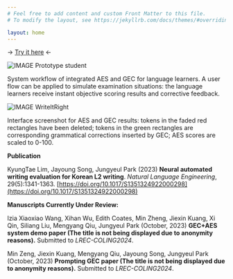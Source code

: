 ```yaml
---
# Feel free to add content and custom Front Matter to this file.
# To modify the layout, see https://jekyllrb.com/docs/themes/#overriding-theme-defaults

layout: home
---
```

-> [Try it here](https://open-writing-evaluation.github.io/awe/) <-


![IMAGE Prototype student](/Prototype-student.jpeg)

System workflow of integrated AES and GEC for language learners. A user flow can be applied to simulate examination situations: the language learners receive instant objective scoring results and corrective feedback.

![IMAGE WriteItRight](/WriteItRight.jpeg)

Interface screenshot for AES and GEC results: tokens in the faded red rectangles have been deleted; tokens in the green rectangles are corresponding grammatical corrections inserted by GEC; AES scores are scaled to 0-100. 

**Publication**

KyungTae Lim, Jayoung Song, Jungyeul Park (2023) **Neural automated writing evaluation for Korean L2 writing**. *Natural Language Engineering*, 29(5):1341-1363. [https://doi.org/10.1017/S1351324922000298](https://doi.org/10.1017/S1351324922000298)


**Manuscripts Currently Under Review:**

Izia Xiaoxiao Wang, Xihan Wu, Edith Coates, Min Zheng, Jiexin Kuang, Xi Qin, Siliang Liu, Mengyang Qiu, Jungyeul Park (October, 2023)  **GEC+AES system demo paper (The title is not being displayed due to anonymity reasons).** Submitted to *LREC-COLING2024*. 
<!-- **Write It Right: Neural Automated Writing Evaluation with Corrective Feedback.** -->

Min Zeng, Jiexin Kuang, Mengyang Qiu, Jayoung Song, Jungyeul Park (October, 2023) **Prompting GEC paper (The title is not being displayed due to anonymity reasons).** Submitted to *LREC-COLING2024*.
<!-- **Evaluating Prompting Strategies for Grammatical Error Correction Based on Language Proficiency.** -->


